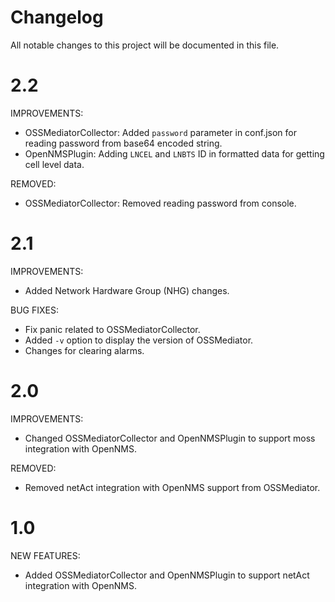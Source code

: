 # Changelog
All notable changes to this project will be documented in this file.

# 2.2

IMPROVEMENTS:

* OSSMediatorCollector: Added `password` parameter in conf.json for reading password from base64 encoded string.
* OpenNMSPlugin: Adding `LNCEL` and `LNBTS` ID in formatted data for getting cell level data.

REMOVED:

* OSSMediatorCollector: Removed reading password from console.

# 2.1

IMPROVEMENTS:

* Added Network Hardware Group (NHG) changes.

BUG FIXES:

* Fix panic related to OSSMediatorCollector.
* Added `-v` option to display the version of OSSMediator.
* Changes for clearing alarms.

# 2.0

IMPROVEMENTS:

* Changed OSSMediatorCollector and OpenNMSPlugin to support moss integration with OpenNMS.

REMOVED:

* Removed netAct integration with OpenNMS support from OSSMediator.


# 1.0

NEW FEATURES:

* Added OSSMediatorCollector and OpenNMSPlugin to support netAct integration with OpenNMS.
